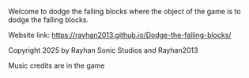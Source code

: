 Welcome to dodge the falling blocks where the object of the game is to dodge the falling blocks.

Website link: https://rayhan2013.github.io/Dodge-the-falling-blocks/

Copyright 2025 by Rayhan Sonic Studios and Rayhan2013

Music credits are in the game
